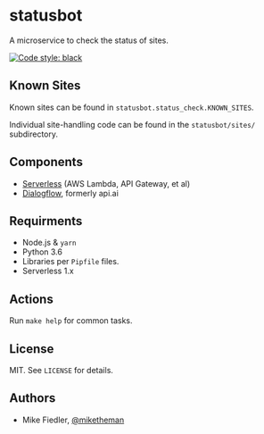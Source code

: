 # statusbot

A microservice to check the status of sites.

[![Code style: black](https://img.shields.io/badge/code%20style-black-000000.svg)](https://github.com/ambv/black)

## Known Sites

Known sites can be found in `statusbot.status_check.KNOWN_SITES`.

Individual site-handling code can be found in the `statusbot/sites/` subdirectory.

## Components

-   [Serverless](https://serverless.com/) (AWS Lambda, API Gateway, et al)
-   [Dialogflow](https://dialogflow.com/), formerly api.ai

## Requirments

-   Node.js & `yarn`
-   Python 3.6
-   Libraries per `Pipfile` files.
-   Serverless 1.x

## Actions

Run `make help` for common tasks.

## License

MIT. See `LICENSE` for details.

## Authors

-   Mike Fiedler, [@miketheman](https://github.com/miketheman)
